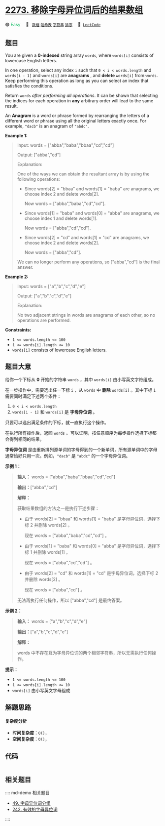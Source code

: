 # [2273. 移除字母异位词后的结果数组](https://leetcode.com/problems/find-resultant-array-after-removing-anagrams)

🟢 <font color=#15bd66>Easy</font>&emsp; 🔖&ensp; [`数组`](/leetcode/outline/tag/array.md) [`哈希表`](/leetcode/outline/tag/hash-table.md) [`字符串`](/leetcode/outline/tag/string.md) [`排序`](/leetcode/outline/tag/sorting.md)&emsp; 🔗&ensp;[`LeetCode`](https://leetcode.com/problems/find-resultant-array-after-removing-anagrams)


## 题目

You are given a **0-indexed** string array `words`, where `words[i]` consists
of lowercase English letters.

In one operation, select any index `i` such that `0 < i < words.length` and
`words[i - 1]` and `words[i]` are **anagrams** , and **delete** `words[i]`
from `words`. Keep performing this operation as long as you can select an
index that satisfies the conditions.

Return `words` _after performing all operations_. It can be shown that
selecting the indices for each operation in **any** arbitrary order will lead
to the same result.

An **Anagram** is a word or phrase formed by rearranging the letters of a
different word or phrase using all the original letters exactly once. For
example, `"dacb"` is an anagram of `"abdc"`.



**Example 1:**

> Input: words = ["abba","baba","bbaa","cd","cd"]
> 
> Output: ["abba","cd"]
> 
> Explanation:
> 
> One of the ways we can obtain the resultant array is by using the following operations:
> - Since words[2] = "bbaa" and words[1] = "baba" are anagrams, we choose index 2 and delete words[2].
> 
>   Now words = ["abba","baba","cd","cd"].
> - Since words[1] = "baba" and words[0] = "abba" are anagrams, we choose index 1 and delete words[1].
> 
>   Now words = ["abba","cd","cd"].
> - Since words[2] = "cd" and words[1] = "cd" are anagrams, we choose index 2 and delete words[2].
> 
>   Now words = ["abba","cd"].
> 
> We can no longer perform any operations, so ["abba","cd"] is the final answer.

**Example 2:**

> Input: words = ["a","b","c","d","e"]
> 
> Output: ["a","b","c","d","e"]
> 
> Explanation:
> 
> No two adjacent strings in words are anagrams of each other, so no operations are performed.



**Constraints:**

  * `1 <= words.length <= 100`
  * `1 <= words[i].length <= 10`
  * `words[i]` consists of lowercase English letters.


## 题目大意

给你一个下标从 **0** 开始的字符串 `words` ，其中 `words[i]` 由小写英文字符组成。

在一步操作中，需要选出任一下标 `i` ，从 `words` 中 **删除** `words[i]` 。其中下标 `i` 需要同时满足下述两个条件：

  1. `0 < i < words.length`
  2. `words[i - 1]` 和 `words[i]` 是 **字母异位词** 。

只要可以选出满足条件的下标，就一直执行这个操作。

在执行所有操作后，返回 `words` 。可以证明，按任意顺序为每步操作选择下标都会得到相同的结果。

**字母异位词** 是由重新排列源单词的字母得到的一个新单词，所有源单词中的字母通常恰好只用一次。例如，`"dacb"` 是 `"abdc"`
的一个字母异位词。



**示例 1：**

> 
> 
> 
> 
> 
> **输入：** words = ["abba","baba","bbaa","cd","cd"]
> 
> **输出：**["abba","cd"]
> 
> **解释：**
> 
> 获取结果数组的方法之一是执行下述步骤：
> - 由于 words[2] = "bbaa" 和 words[1] = "baba" 是字母异位词，选择下标 2 并删除 words[2] 。
> 
>   现在 words = ["abba","baba","cd","cd"] 。
> - 由于 words[1] = "baba" 和 words[0] = "abba" 是字母异位词，选择下标 1 并删除 words[1] 。
> 
>   现在 words = ["abba","cd","cd"] 。
> - 由于 words[2] = "cd" 和 words[1] = "cd" 是字母异位词，选择下标 2 并删除 words[2] 。
> 
>   现在 words = ["abba","cd"] 。
> 
> 无法再执行任何操作，所以 ["abba","cd"] 是最终答案。

**示例 2：**

> 
> 
> 
> 
> 
> **输入：** words = ["a","b","c","d","e"]
> 
> **输出：**["a","b","c","d","e"]
> 
> **解释：**
> 
> words 中不存在互为字母异位词的两个相邻字符串，所以无需执行任何操作。



**提示：**

  * `1 <= words.length <= 100`
  * `1 <= words[i].length <= 10`
  * `words[i]` 由小写英文字母组成


## 解题思路

#### 复杂度分析

- **时间复杂度**：`O()`，
- **空间复杂度**：`O()`，

## 代码

```javascript

```

## 相关题目

:::: md-demo 相关题目
- [49. 字母异位词分组](./0049.md)
- [242. 有效的字母异位词](./0242.md)

::::
